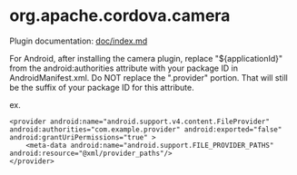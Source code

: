 <!---
 license: Licensed to the Apache Software Foundation (ASF) under one
         or more contributor license agreements.  See the NOTICE file
         distributed with this work for additional information
         regarding copyright ownership.  The ASF licenses this file
         to you under the Apache License, Version 2.0 (the
         "License"); you may not use this file except in compliance
         with the License.  You may obtain a copy of the License at

           http://www.apache.org/licenses/LICENSE-2.0

         Unless required by applicable law or agreed to in writing,
         software distributed under the License is distributed on an
         "AS IS" BASIS, WITHOUT WARRANTIES OR CONDITIONS OF ANY
         KIND, either express or implied.  See the License for the
         specific language governing permissions and limitations
         under the License.
-->

# org.apache.cordova.camera

Plugin documentation: [doc/index.md](doc/index.md)

For Android, after installing the camera plugin, replace "${applicationId}" from the android:authorities attribute with your package ID in AndroidManifest.xml. Do NOT replace the ".provider" portion. That will still be the suffix of your package ID for this attribute.

ex.

    <provider android:name="android.support.v4.content.FileProvider" android:authorities="com.example.provider" android:exported="false" android:grantUriPermissions="true" >
        <meta-data android:name="android.support.FILE_PROVIDER_PATHS" android:resource="@xml/provider_paths"/>
    </provider>
